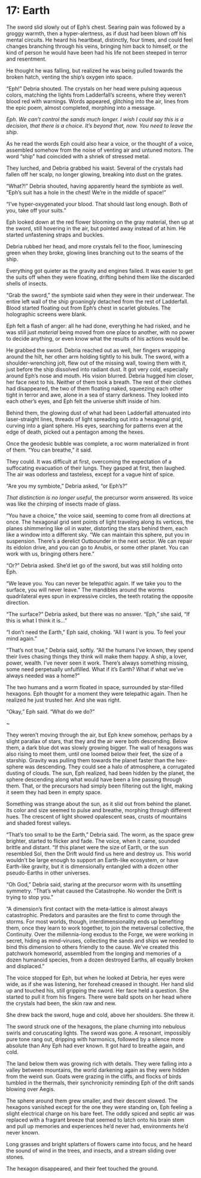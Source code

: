 # 17: Earth

The sword slid slowly out of Eph’s chest. Searing pain was followed by a groggy warmth, then a hyper-alertness, as if dust had been blown off his mental circuits. He heard his heartbeat, distinctly, four times, and could feel changes branching through his veins, bringing him back to himself, or the kind of person he would have been had his life not been steeped in terror and resentment.

 He thought he was falling, but realized he was being pulled towards the broken hatch, venting the ship’s oxygen into space. 

“Eph!” Debria shouted. The crystals on her head were pulsing aqueous colors, matching the lights from Ladderfall’s screens, where they weren’t blood red with warnings. Words appeared, glitching into the air, lines from the epic poem, almost completed, morphing into a message.

*Eph. We can’t control the sands much longer. I wish I could say this is a decision, that there is a choice. It’s beyond that, now. You need to leave the ship.*

As he read the words Eph could also hear a voice, or the thought of a voice, assembled somehow from the noise of venting air and untuned motors. The word “ship” had coincided with a shriek of stressed metal.

They lurched, and Debria grabbed his waist. Several of the crystals had fallen off her scalp, no longer glowing, breaking into dust on the grates. 

“What?!” Debria shouted, having apparently heard the symbiote as well. “Eph’s suit has a hole in the chest! We’re in the middle of space!”

“I’ve hyper-oxygenated your blood. That should last long enough. Both of you, take off your suits.”

Eph looked down at the red flower blooming on the gray material, then up at the sword, still hovering in the air, but pointed away instead of at him. He started unfastening straps and buckles.

Debria rubbed her head, and more crystals fell to the floor, luminescing green when they broke, glowing lines branching out to the seams of the ship.

Everything got quieter as the gravity and engines failed. It was easier to get the suits off when they were floating, drifting behind them like the discarded shells of insects.

“Grab the sword,” the symbiote said when they were in their underwear. The entire left wall of the ship groaningly detached from the rest of Ladderfall. Blood started floating out from Eph’s chest in scarlet globules. The holographic screens were blank.

Eph felt a flash of anger: all he had done, everything he had risked, and he was still just *material* being moved from one place to another, with no power to decide anything, or even know what the results of his actions would be. 

He grabbed the sword. Debria reached out as well, her fingers wrapping around the hilt, her other arm holding tightly to his bulk. The sword, with a shoulder-wrenching jolt, flew out of the missing wall, towing them with it, just before the ship dissolved into radiant dust. It got very cold, especially around Eph’s nose and mouth. His vision blurred. Debria hugged him closer, her face next to his. Neither of them took a breath. The rest of their clothes had disappeared, the two of them floating naked, squeezing each other tight in terror and awe, alone in a sea of starry darkness. They looked into each other’s eyes, and Eph felt the universe shift inside of him.

Behind them, the glowing dust of what had been Ladderfall attenuated into laser-straight lines, threads of light spreading out into a hexagonal grid, curving into a giant sphere. His eyes, searching for patterns even at the edge of death, picked out a pentagon among the hexes.

Once the geodesic bubble was complete, a roc worm materialized in front of them. “You can breathe,” it said.

They could. It was difficult at first, overcoming the expectation of a suffocating evacuation of their lungs. They gasped at first, then laughed. The air was odorless and tasteless, except for a vague hint of spice. 

“Are you my symbiote,” Debria asked, “or Eph’s?” 

*That distinction is no longer useful*, the precursor worm answered. Its voice was like the chirping of insects made of glass. 

“You have a choice,” the voice said, seeming to come from all directions at once. The hexagonal grid sent points of light traveling along its vertices, the planes shimmering like oil in water, distorting the stars behind them, each like a window into a different sky. “We can maintain this sphere, put you in suspension. There’s a derelict Outbounder in the next sector. We can repair its eidolon drive, and you can go to Anubis, or some other planet. You can work with us, bringing others here.”

“Or?” Debria asked. She’d let go of the sword, but was still holding onto Eph.

“We leave you. You can never be telepathic again. If we take you to the surface, you will never leave.” The mandibles around the worms quadrilateral eyes spun in expressive circles, the teeth rotating the opposite direction. 

“The surface?” Debria asked, but there was no answer. “Eph,” she said, “If this is what I think it is…”

“I don’t need the Earth,” Eph said, choking. “All I want is you. To feel your mind again.”

“That’s not true,” Debria said, softly. “All the humans I’ve known, they spend their lives chasing things they think will make them happy. A ship, a lover, power, wealth. I’ve never seen it work. There’s always something missing, some need perpetually unfulfilled. What if it’s Earth? What if what we’ve always needed was a home?”

The two humans and a worm floated in space, surrounded by star-filled hexagons. Eph thought for a moment they were telepathic again. Then he realized he just trusted her. And she was right.

“Okay,” Eph said. “What do we do?”

~

They weren’t moving through the air, but Eph knew somehow, perhaps by a slight parallax of stars, that they and the air were both descending. Below them, a dark blue dot was slowly growing bigger. The wall of hexagons was also rising to meet them, until one loomed below their feet, the size of a starship. Gravity was pulling them towards the planet faster than the hex-sphere was descending. They could see a halo of atmosphere, a corrugated dusting of clouds. The sun, Eph realized, had been hidden by the planet, the sphere descending along what would have been a line passing through them. That, or the precursors had simply been filtering out the light, making it seem they had been in empty space.

Something was strange about the sun, as it slid out from behind the planet. Its color and size seemed to pulse and breathe, morphing through different hues. The crescent of light showed opalescent seas, crusts of mountains and shaded forest valleys.

“That’s too small to be the Earth,” Debria said. The worm, as the space grew brighter, started to flicker and fade. The voice, when it came, sounded brittle and distant. “If this planet were the size of Earth, or the sun resembled Sol, then the Drift would find us here and destroy us. This world wouldn’t be large enough to support an Earth-like ecosystem, or have Earth-like gravity, but it is dimensionally entangled with a dozen other pseudo-Earths in other universes. 

“Oh God,” Debria said, staring at the precursor worm with its unsettling symmetry. “That’s what caused the Catastrophe. No wonder the Drift is trying to stop you.”

“A dimension’s first contact with the meta-lattice is almost always catastrophic. Predators and parasites are the first to come through the storms. For most worlds, though, interdimensionality ends up benefiting them, once they learn to work together, to join the metaversal collective, the Continuity. Over the millennia-long exodus to the Forge, we were working in secret, hiding as mind-viruses, collecting the sands and ships we needed to bind this dimension to others friendly to the cause. We’ve created this patchwork homeworld, assembled from the longing and memories of a dozen humanoid species, from a dozen destroyed Earths,  all equally broken and displaced.”

The voice stopped for Eph, but when he looked at Debria, her eyes were wide, as if she was listening, her forehead creased in thought. Her hand slid up and touched his, still gripping the sword. Her face held a question. She started to pull it from his fingers. There were bald spots on her head where the crystals had been, the skin raw and new.

She drew back the sword, huge and cold, above her shoulders. She threw it.

The sword struck one of the hexagons, the plane churning into nebulous swirls and coruscating lights. The sword was gone. A resonant, impossibly pure tone rang out, dripping with harmonics, followed by a silence more absolute than Any Eph had ever known. It got hard to breathe again, and cold. 

The land below them was growing rich with details. They were falling into a valley between mountains, the world darkening again as they were hidden from the weird sun. Goats were grazing in the cliffs, and flocks of birds tumbled in the thermals, their synchronicity reminding Eph of the drift sands blowing over Aegis.

The sphere around them grew smaller, and their descent slowed. The hexagons vanished except for the one they were standing on, Eph feeling a slight electrical charge on his bare feet. The oddly spiced and septic air was replaced with a fragrant breeze that seemed to latch onto his brain stem and pull up memories and experiences he’d never had, environments he’d never known. 

Long grasses and bright splatters of flowers came into focus, and he heard the sound of wind in the trees, and insects, and a stream sliding over stones.

The hexagon disappeared, and their feet touched the ground.